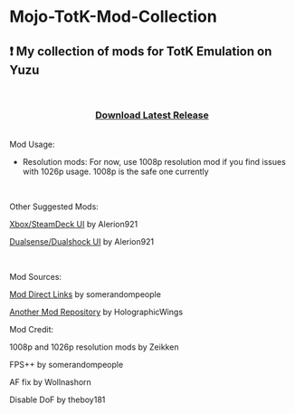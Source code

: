 # Mojo-TotK-Mod-Collection

## :exclamation: My collection of mods for TotK Emulation on Yuzu

<br>

<div align="center">

### [Download Latest Release](https://github.com/itztherealmojo/Mojo-TotK-Mod-Collection/releases/)
</div>

</br> Mod Usage:

- Resolution mods: For now, use 1008p resolution mod if you find issues with 1026p usage. 1008p is the safe one currently
<br>

Other Suggested Mods:

[Xbox/SteamDeck UI](https://gamebanana.com/mods/443354) by Alerion921

[Dualsense/Dualshock UI](https://gamebanana.com/mods/443201) by Alerion921

<br>

Mod Sources:

[Mod Direct Links](https://gbatemp.net/download/loz-tears-of-the-kingdom-fps-static-fps-and-visual-fixes-patch-collection.37996/) by somerandompeople

[Another Mod Repository](https://github.com/HolographicWings/TOTK-Mods-collection) by HolographicWings
<br>

Mod Credit:

1008p and 1026p resolution mods by Zeikken

FPS++ by somerandompeople

AF fix by Wollnashorn

Disable DoF by theboy181
